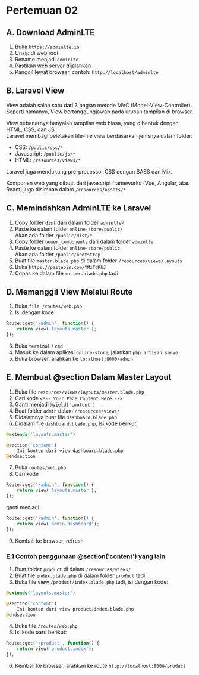 # Pertemuan 02

## A. Download AdminLTE
1. Buka `https://adminlte.io`
2. Unzip di web root
3. Rename menjadi `adminlte`
4. Pastikan web server dijalankan
5. Panggil lewat browser, contoh: `http://localhost/adminlte`

## B. Laravel View

View adalah salah satu dari 3 bagian metode MVC (Model-View-Controller).  
Seperti namanya, View bertanggungjawab pada urusan tampilan di browser.

View sebenarnya hanyalah tampilan web biasa, yang dibentuk dengan HTML, CSS, dan JS.  
Laravel membagi peletakan file-file view berdasarkan jenisnya dalam folder:

- CSS: `/public/css/*`
- Javascript: `/public/js/*`
- HTML: `/resources/views/*`

Laravel juga mendukung pre-processor CSS dengan SASS dan Mix.  

Komponen web yang dibuat dari javascript frameworks (Vue, Angular, atau React) juga disimpan dalam `/resources/assets/*`

## C. Memindahkan AdminLTE ke Laravel

1. Copy folder `dist` dari dalam folder `adminlte/`
2. Paste ke dalam folder `online-store/public/`  
    Akan ada folder `/public/dist/*`
3. Copy folder `bower_components` dari dalam folder `adminlte`
4. Paste ke dalam folder `online-store/public`  
    Akan ada folder `/public/bootstrap`
5. Buat file `master.blade.php` di dalam folder `/resources/views/layouts`
6. Buka `https://pastebin.com/YMzTdRhJ`
7. Copas ke dalam file `master.blade.php` tadi

## D. Memanggil View Melalui Route

1. Buka `file /routes/web.php`
2. Isi dengan kode
```php
Route::get('/admin', function() {
    return view('layouts.master');
});
```
3. Buka `terminal` / `cmd`
4. Masuk ke dalam aplikasi `online-store`, jalankan `php artisan serve`
5. Buka browser, arahkan ke `localhost:8000/admin`  


## E. Membuat @section Dalam Master Layout

1. Buka file `resources/views/layouts/master.blade.php`
2. Cari kode `<!-- Your Page Content Here -->`
3. Ganti menjadi `@yield('content')`
4. Buat folder `admin` dalam `/resources/views/`
5. Didalamnya buat file `dashboard.blade.php`
6. Didalam file `dashboard.blade.php`, isi kode berikut:
```php
@extends('layouts.master')

@section('content')
    Ini konten dari view dashboard.blade.php
@endsection
```
7. Buka `routes/web.php`
8. Cari kode
```php
Route::get('/admin', function() {
    return view('layouts.master');
});
```
ganti menjadi:
```php
Route::get('/admin', function() {
    return view('admin.dashboard');
});
```
9. Kembali ke browser, refresh


### E.1 Contoh penggunaan @section('content') yang lain
1. Buat folder `product` di dalam `/resources/views/`
2. Buat file `index.blade.php` di dalam folder `product` tadi
3. Buka file view `/product/index.blade.php` tadi, isi dengan kode:
```php
@extends('layouts.master')

@section('content')
    Ini konten dari view product/index.blade.php
@endsection
```
4. Buka file `/routes/web.php`
5. Isi kode baru berikut:
```php
Route::get('/product', function() {
    return view('product.index');
});
```
6. Kembali ke browser, arahkan ke route `http://localhost:8000/product`

